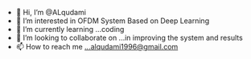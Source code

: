 - 👋 Hi, I’m @ALqudami
- 👀 I’m interested in OFDM System Based on Deep Learning
- 🌱 I’m currently learning ...coding
- 💞️ I’m looking to collaborate on ...in improving the system and results
- 📫 How to reach me ...alqudami1996@gmail.com

<!---
qudami/qudami is a ✨ special ✨ repository because its `README.md` (this file) appears on your GitHub profile.
You can click the Preview link to take a look at your changes.
--->
